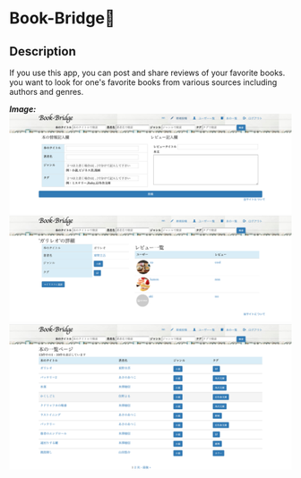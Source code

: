 # Book-Bridge📘

## Description
If you use this app, you can post and share reviews of your favorite books.
you want to look for one's favorite books from various sources including authors and genres.


***Image:***
![Image](https://github.com/Nishimurasyota/Book-Bridge/blob/master/app/assets/images/new_book.jpg)
![Image](https://github.com/Nishimurasyota/Book-Bridge/blob/master/app/assets/images/book_show.jpg)
![Image](https://github.com/Nishimurasyota/Book-Bridge/blob/master/app/assets/images/book_index.jpg)

